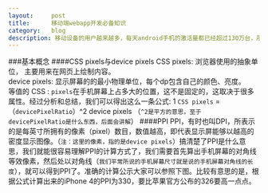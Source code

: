 ```yaml
---
layout:		post
title:		移动端webapp开发必备知识
category:	blog
description: 移动设备的用户越来越多，每天android手机的激活量都已经超过130万台，所以我们面向移动终端的WebAPP
---
```


###基本概念
####CSS pixels与device pixels
CSS pixels: 浏览器使用的抽象单位， 主要用来在网页上绘制内容。   
device pixels: 显示屏幕的的最小物理单位，每个dp包含自己的颜色、亮度。   
等值的 CSS :  `pixels`在手机屏幕上占多大的位置，这不是固定的，这取决于很多属性。经过分析和总结，我们可以得出这么一条公式: 1 `CSS pixels` = （`devicePixelRatio`）^2 device pixels （`^2是平方的意思，至于 devicePixelRatio是什么东西，后面会讲解`）
####PPI
PPI，有时也叫DPI，所表示的是每英寸所拥有的像素（pixel）数目，数值越高，即代表显示屏能够以越高的密度显示图像。（`注：这里的像素，指的是device pixels`）搞清楚了PPI是什么意思，我们就能很容易理解PPI的计算方式了，我们需要首先算出手机屏幕的对角线等效像素，然后处以对角线（`我们平常所说的手机屏幕尺寸就是说的手机屏幕对角线的长度`），就可以得到PPI了。准确的计算公示大家可以参照下图。比较有意思的是，根据公式计算出来的iPhone 4的PPI为330，要比苹果官方公布的326要高一点点。
